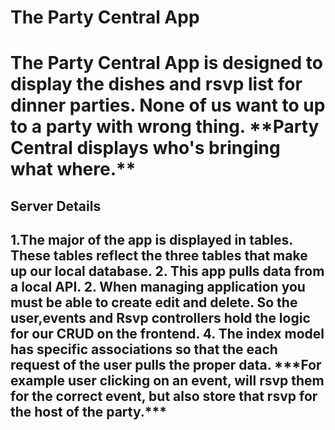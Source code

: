 <h1>The Party Central App<h1>
The Party Central App is designed to display the dishes and rsvp list for dinner parties. None of us want to up to a party with wrong thing. **Party Central displays who's bringing what where.** 

<h2>Server Details<h2>
1.The major of the app is displayed in tables. These tables reflect the three tables that make up our local database.
2. This app pulls data from a local API.
2. When managing application you must be able to create edit and delete. So the user,events and Rsvp controllers hold the logic for our CRUD on the frontend. 
4. The index model has specific associations so that the each request of the user pulls the proper data. ***For example user clicking on an event, will rsvp them for the correct event, but also store that rsvp for the host of the party.***